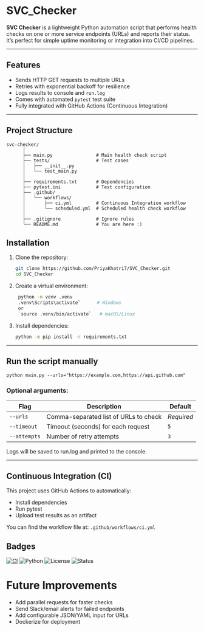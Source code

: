 # SVC_Checker

**SVC Checker** is a lightweight Python automation script that performs health checks on one or more service endpoints (URLs) and reports their status.  
It’s perfect for simple uptime monitoring or integration into CI/CD pipelines.

---

## Features
- Sends HTTP GET requests to multiple URLs  
- Retries with exponential backoff for resilience  
- Logs results to console and `run.log`  
- Comes with automated `pytest` test suite  
- Fully integrated with GitHub Actions (Continuous Integration)

---

## Project Structure
```text
svc-checker/
      │
      ├── main.py                # Main health check script
      ├── tests/                 # Test cases
      │   ├── __init__.py
      │   └── test_main.py
      │
      ├── requirements.txt       # Dependencies
      ├── pytest.ini             # Test configuration
      ├── .github/
      │   └── workflows/
      │       ├── ci.yml         # Continuous Integration workflow
      │       └── scheduled.yml  # Scheduled health check workflow
      │
      ├── .gitignore             # Ignore rules
      └── README.md              # You are here :)
```

## Installation
1. Clone the repository:
   ```bash
   git clone https://github.com/PriyaKhatri7/SVC_Checker.git
   cd SVC_Checker

2. Create a virtual environment: 
   ```bash
    python -m venv .venv
    .venv\Scripts\activate`      # Windows
    or
    `source .venv/bin/activate`   # macOS/Linux

3. Install dependencies: 
   ```bash
   python -m pip install -r requirements.txt

---

## Run the script manually
   `python main.py --urls="https://example.com,https://api.github.com"`


### Optional arguments: 
| Flag         | Description                           | Default    |
| ------------ | ------------------------------------- | ---------- |
| `--urls`     | Comma-separated list of URLs to check | *Required* |
| `--timeout`  | Timeout (seconds) for each request    | `5`        |
| `--attempts` | Number of retry attempts              | `3`        |

Logs will be saved to run.log and printed to the console.

---

## Continuous Integration (CI)
This project uses GitHub Actions to automatically:
- Install dependencies
- Run pytest
- Upload test results as an artifact

You can find the workflow file at:
```.github/workflows/ci.yml```

## Badges 
[![CI](https://github.com/PriyaKhatri7/SVC_Checker/actions/workflows/ci.yml/badge.svg)](https://github.com/PriyaKhatri7/SVC_Checker/actions/workflows/ci.yml)
![Python](https://img.shields.io/badge/Python-3.13-blue?logo=python)
![License](https://img.shields.io/badge/License-MIT-green)
![Status](https://img.shields.io/badge/build-passing-brightgreen)

# Future Improvements
 - Add parallel requests for faster checks
 - Send Slack/email alerts for failed endpoints
 - Add configurable JSON/YAML input for URLs
 -  Dockerize for deployment
